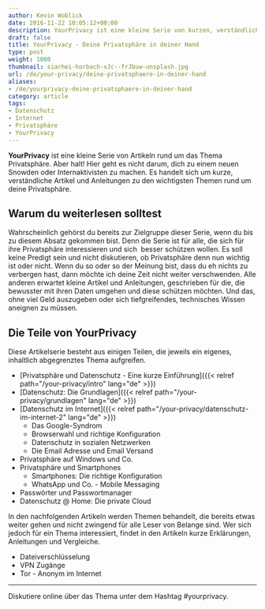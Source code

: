 ```yaml
---
author: Kevin Woblick
date: 2016-11-22 10:05:12+00:00
description: YourPrivacy ist eine kleine Serie von kurzen, verständlichen Artikeln und Anleitungen rund um das Thema Privatsphäre und Datenschutz.
draft: false
title: YourPrivacy - Deine Privatsphäre in deiner Hand
type: post
weight: 1000
thumbnail: siarhei-horbach-xJc--frJbuw-unsplash.jpg
url: /de/your-privacy/deine-privatsphaere-in-deiner-hand
aliases:
- /de/yourprivacy-deine-privatsphaere-in-deiner-hand
category: article
tags:
- Datenschutz
- Internet
- Privatsphäre
- YourPrivacy
---
```


**YourPrivacy** ist eine kleine Serie von Artikeln rund um das Thema Privatsphäre. Aber halt! Hier geht es nicht darum, dich zu einem neuen Snowden oder Internaktivisten zu machen. Es handelt sich um kurze, verständliche Artikel und Anleitungen zu den wichtigsten Themen rund um deine Privatsphäre.


## Warum du weiterlesen solltest

Wahrscheinlich gehörst du bereits zur Zielgruppe dieser Serie, wenn du bis zu diesem Absatz gekommen bist. Denn die Serie ist für alle, die sich für ihre Privatsphäre interessieren und sich  besser schützen wollen. Es soll keine Predigt sein und nicht diskutieren, ob Privatsphäre denn nun wichtig ist oder nicht. Wenn du so oder so der Meinung bist, dass du eh nichts zu verbergen hast, dann möchte ich deine Zeit nicht weiter verschwenden. Alle anderen erwartet kleine Artikel und Anleitungen, geschrieben für die, die bewusster mit ihren Daten umgehen und diese schützen möchten. Und das, ohne viel Geld auszugeben oder sich tiefgreifendes, technisches Wissen aneignen zu müssen.


## Die Teile von YourPrivacy

Diese Artikelserie besteht aus einigen Teilen, die jeweils ein eigenes, inhaltlich abgegrenztes Thema aufgreifen.

* [Privatsphäre und Datenschutz - Eine kurze Einführung]({{< relref path="/your-privacy/intro" lang="de" >}})
* [Datenschutz: Die Grundlagen]({{< relref path="/your-privacy/grundlagen" lang="de" >}})
* [Datenschutz im Internet]({{< relref path="/your-privacy/datenschutz-im-internet-2" lang="de" >}})
    * Das Google-Syndrom
    * Browserwahl und richtige Konfiguration
    * Datenschutz in sozialen Netzwerken
    * Die Email Adresse und Email Versand
* Privatsphäre auf Windows und Co.
* Privatsphäre und Smartphones
    * Smartphones: Die richtige Konfiguration
    * WhatsApp und Co. - Mobile Messaging
* Passwörter und Passwortmanager
* Datenschutz @ Home: Die private Cloud

In den nachfolgenden Artikeln werden Themen behandelt, die bereits etwas weiter gehen und nicht zwingend für alle Leser von Belange sind. Wer sich jedoch für ein Thema interessiert, findet in den Artikeln kurze Erklärungen, Anleitungen und Vergleiche.

* Dateiverschlüsselung
* VPN Zugänge
* Tor - Anonym im Internet


---

Diskutiere online über das Thema unter dem Hashtag #yourprivacy.
